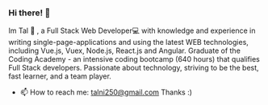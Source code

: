 ### Hi there! 👋

Im Tal 👨‍ , a Full Stack Web Developer💻 with knowledge and experience in writing single-page-applications and using the latest WEB technologies,
including Vue.js, Vuex, Node.js, React.js and Angular.
Graduate of the Coding Academy - an intensive coding bootcamp (640 hours) that qualifies Full Stack developers.
Passionate about technology, striving to be the best, fast learner, and a team player.

- 📫 How to reach me: talni250@gmail.com
Thanks :)

<!--
**talah221/talah221** is a ✨ _special_ 👨‍💻✨ repository because its `README.md` (this file) appears on your GitHub profile.

Here are some ideas to get you started:

- 🔭 I’m currently working on ...
- 🌱 I’m currently learning ...
- 👯 I’m looking to collaborate on ...
- 🤔 I’m looking for help with ...
- 💬 Ask me about ...
- 📫 How to reach me: ...
- 😄 Pronouns: ...
- ⚡ Fun fact: ...
-->
